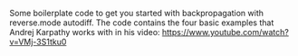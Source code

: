 Some boilerplate code to get you started with backpropagation with reverse.mode autodiff. The code contains the four basic examples that Andrej Karpathy works with in his video: https://www.youtube.com/watch?v=VMj-3S1tku0
